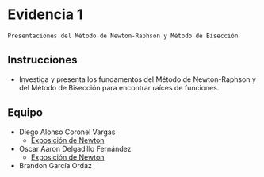 # Evidencia 1
    Presentaciones del Método de Newton-Raphson y Método de Bisección

## Instrucciones

- Investiga y presenta los fundamentos del Método de Newton-Raphson y del Método de Bisección para encontrar raíces de funciones.

## Equipo

- Diego Alonso Coronel Vargas
    - [Exposición de Newton](/Tema%202/Evidencia%201/Presentación%20de%20Newton-Raphson.pdf)
- Oscar Aaron Delgadillo Fernández  
    - [Exposición de Newton](/Tema%202/Evidencia%201/Presentaciones%20del%20Método%20de%20Newton-Raphson%20y%20Método%20de%20Bisección.pdf)
- Brandon García Ordaz
